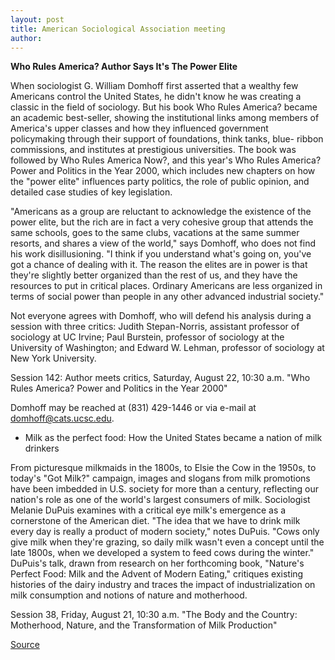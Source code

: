 ```yaml
---
layout: post
title: American Sociological Association meeting
author: 
---
```


**Who Rules America? Author Says It's The Power Elite**

When sociologist G. William Domhoff first asserted that a wealthy few Americans control the United States, he didn't know he was creating a classic in the field of sociology. But his book Who Rules America? became an academic best-seller, showing the institutional links among members of America's upper classes and how they influenced government policymaking through their support of foundations, think tanks, blue- ribbon commissions, and institutes at prestigious universities. The book was followed by Who Rules America Now?, and this year's Who Rules America? Power and Politics in the Year 2000, which includes new chapters on how the "power elite" influences party politics, the role of public opinion, and detailed case studies of key legislation.

"Americans as a group are reluctant to acknowledge the existence of the power elite, but the rich are in fact a very cohesive group that attends the same schools, goes to the same clubs, vacations at the same summer resorts, and shares a view of the world," says Domhoff, who does not find his work disillusioning. "I think if you understand what's going on, you've got a chance of dealing with it. The reason the elites are in power is that they're slightly better organized than the rest of us, and they have the resources to put in critical places. Ordinary Americans are less organized in terms of social power than people in any other advanced industrial society."

Not everyone agrees with Domhoff, who will defend his analysis during a session with three critics: Judith Stepan-Norris, assistant professor of sociology at UC Irvine; Paul Burstein, professor of sociology at the University of Washington; and Edward W. Lehman, professor of sociology at New York University.

Session 142: Author meets critics, Saturday, August 22, 10:30 a.m. "Who Rules America? Power and Politics in the Year 2000"

Domhoff may be reached at (831) 429-1446 or via e-mail at domhoff@cats.ucsc.edu.

* Milk as the perfect food: How the United States became a nation of milk drinkers

From picturesque milkmaids in the 1800s, to Elsie the Cow in the 1950s, to today's "Got Milk?" campaign, images and slogans from milk promotions have been imbedded in U.S. society for more than a century, reflecting our nation's role as one of the world's largest consumers of milk. Sociologist Melanie DuPuis examines with a critical eye milk's emergence as a cornerstone of the American diet. "The idea that we have to drink milk every day is really a product of modern society," notes DuPuis. "Cows only give milk when they're grazing, so daily milk wasn't even a concept until the late 1800s, when we developed a system to feed cows during the winter." DuPuis's talk, drawn from research on her forthcoming book, "Nature's Perfect Food: Milk and the Advent of Modern Eating," critiques existing histories of the dairy industry and traces the impact of industrialization on milk consumption and notions of nature and motherhood.

Session 38, Friday, August 21, 10:30 a.m. "The Body and the Country: Motherhood, Nature, and the Transformation of Milk Production"

[Source](http://www1.ucsc.edu/news_events/press_releases/archive/98-99/08-98/082098-News_tips_from_Amer.html "Permalink to 082098-News_tips_from_Amer")